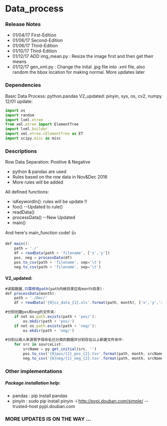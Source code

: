 # Data_process
### Release Notes
* 01/04/17 First-Edition
* 01/06/17 Second-Edition
* 01/06/17 Third-Edition 
* 01/10/17 Third-Edition
* 01/12/17 ADD img_mean.py : Resize the image first and then get their means
* 01/12/17 gen_xml.py : Change the inital .jpg file into .xml file, also random the bbox location for making normal.
More updates later


### Dependencies

Basic Data Process: python.pandas
V2_updated: pinyin, sys, os, cv2, numpy
12/01 update:
```javascript
import os
import random
import lxml.etree
from xml.etree import ElementTree
import lxml.builder
import xml.etree.cElementTree as ET
import scipy.misc as misc
```

### Descriptions

Row Data Separation: Positive & Negative

 * python & pandas are used 
 * Rules based on the row data in Nov&Dec 2016
 * More rules will be added

All defined functions:

 * isKeywordIn(): rules will be update !!
 * foo() --Updated to rule()
 * readData()
 * processData() --New Updated
 * main()

And here's main_function code! :+1:

```javascript
def main():
    path = './'
    df = readData(path + 'filename', ['x','y'])
    pos, neg = processData(df)
    pos.to_csv(path + 'filename', sep='\t')
    neg.to_csv(path + 'filename', sep='\t')    
```
#### V2_updated:
```javascript
#读取数据,只需修改path(path内根目录应有month目录):
def processData(month):
    path = './Dec/'
    df = readData('{0}cz_data_{1}.xls'.format(path, month), ['x','y','z'])
    
#分别创建pos和neg的文件夹:
    if not os.path.exists(path + 'pos/'):
        os.mkdir(path + 'pos/')
    if not os.path.exists(path + 'neg/'):
        os.mkdir(path + 'neg/')
        
#分别以病人来源首字母命名已分类的数据并分别存在以上新建文件夹中:
   	for src in sourceList:
        srcName = py.get_initial(src, '')
        pos.to_csv('{0}pos/{1}_pos_{2}.tsv'.format(path, month, srcName), sep='\t', index=False)
        neg.to_csv('{0}neg/{1}_neg_{2}.tsv'.format(path, month, srcName), sep='\t', index=False)
```

### Other implementations

##### Package installation help:
 * pandas : pip install pandas
 * pinyin : sudo pip install pinyin -i http://pypi.douban.com/simple/ --trusted-host pypi.douban.com

### MORE UPDATES IS ON THE WAY ...

